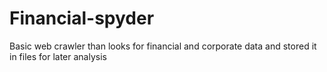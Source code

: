 # Financial-spyder
Basic web crawler than looks for financial and corporate data and stored it in files for later analysis 
